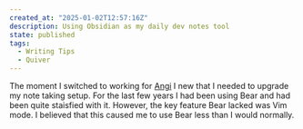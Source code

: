 ```yaml
---
created_at: "2025-01-02T12:57:16Z"
description: Using Obsidian as my daily dev notes tool
state: published
tags:
  - Writing Tips
  - Quiver
---
```


The moment I switched to working for [Angi](https://www.angi.com/) I new that I needed to upgrade my note taking setup. For the last few years I had been using Bear and had been quite staisfied with it. However, the key feature Bear lacked was Vim mode. I believed that this caused me to use Bear less than I would normally.
